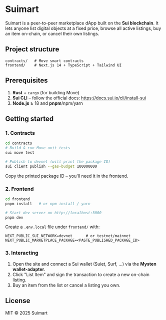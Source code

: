 # Suimart

Suimart is a peer-to-peer marketplace dApp built on the **Sui blockchain**. It lets anyone list digital objects at a fixed price, browse all active listings, buy an item on-chain, or cancel their own listings.

## Project structure

```
contracts/   # Move smart contracts
frontend/    # Next.js 14 + TypeScript + Tailwind UI
```

## Prerequisites

1. **Rust** + `cargo` (for building Move)
2. **Sui CLI** – follow the official docs: <https://docs.sui.io/cli/install-sui>
3. **Node.js** ≥ 18 and **pnpm**/npm/yarn

## Getting started

### 1. Contracts

```bash
cd contracts
# Build & run Move unit tests
sui move test

# Publish to devnet (will print the package ID)
sui client publish --gas-budget 100000000
```

Copy the printed package ID – you'll need it in the frontend.

### 2. Frontend

```bash
cd frontend
pnpm install   # or npm install / yarn

# Start dev server on http://localhost:3000
pnpm dev
```

Create a `.env.local` file under `frontend/` with:

```
NEXT_PUBLIC_SUI_NETWORK=devnet      # or testnet/mainnet
NEXT_PUBLIC_MARKETPLACE_PACKAGE=<PASTE_PUBLISHED_PACKAGE_ID>
```

### 3. Interacting

1. Open the site and connect a Sui wallet (Suiet, Surf, …) via the **Mysten wallet-adapter**.
2. Click "List Item" and sign the transaction to create a new on-chain listing.
3. Buy an item from the list or cancel a listing you own.

## License

MIT © 2025 Suimart
